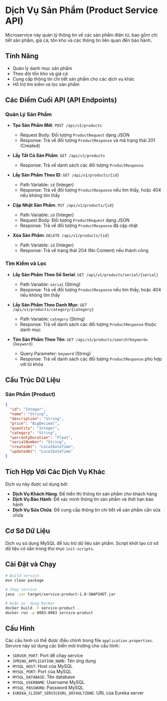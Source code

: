 # Dịch Vụ Sản Phẩm (Product Service API)

Microservice này quản lý thông tin về các sản phẩm điện tử, bao gồm chi tiết sản phẩm, giá cả, tồn kho và các thông tin liên quan đến bảo hành.

## Tính Năng

- Quản lý danh mục sản phẩm
- Theo dõi tồn kho và giá cả
- Cung cấp thông tin chi tiết sản phẩm cho các dịch vụ khác
- Hỗ trợ tìm kiếm và lọc sản phẩm

## Các Điểm Cuối API (API Endpoints)

### Quản Lý Sản Phẩm

- **Tạo Sản Phẩm Mới**: `POST /api/v1/products`
  - Request Body: Đối tượng `ProductRequest` dạng JSON
  - Response: Trả về đối tượng `ProductResponse` và mã trạng thái 201 (Created)

- **Lấy Tất Cả Sản Phẩm**: `GET /api/v1/products`
  - Response: Trả về danh sách các đối tượng `ProductResponse`

- **Lấy Sản Phẩm Theo ID**: `GET /api/v1/products/{id}`
  - Path Variable: `id` (Integer)
  - Response: Trả về đối tượng `ProductResponse` nếu tìm thấy, hoặc 404 nếu không tìm thấy

- **Cập Nhật Sản Phẩm**: `PUT /api/v1/products/{id}`
  - Path Variable: `id` (Integer)
  - Request Body: Đối tượng `ProductRequest` dạng JSON
  - Response: Trả về đối tượng `ProductResponse` đã cập nhật

- **Xóa Sản Phẩm**: `DELETE /api/v1/products/{id}`
  - Path Variable: `id` (Integer)
  - Response: Trả về trạng thái 204 (No Content) nếu thành công

### Tìm Kiếm và Lọc

- **Lấy Sản Phẩm Theo Số Serial**: `GET /api/v1/products/serial/{serial}`
  - Path Variable: `serial` (String)
  - Response: Trả về đối tượng `ProductResponse` nếu tìm thấy, hoặc 404 nếu không tìm thấy

- **Lấy Sản Phẩm Theo Danh Mục**: `GET /api/v1/products/category/{category}`
  - Path Variable: `category` (String)
  - Response: Trả về danh sách các đối tượng `ProductResponse` thuộc danh mục

- **Tìm Sản Phẩm Theo Tên**: `GET /api/v1/products/search?keyword={keyword}`
  - Query Parameter: `keyword` (String)
  - Response: Trả về danh sách các đối tượng `ProductResponse` phù hợp với từ khóa

## Cấu Trúc Dữ Liệu

### Sản Phẩm (Product)

```json
{
  "id": "Integer",
  "name": "String",
  "description": "String",
  "price": "BigDecimal",
  "quantity": "Integer",
  "category": "String",
  "warrantyDuration": "Float",
  "serialNumber": "String",
  "createdAt": "LocalDateTime",
  "updatedAt": "LocalDateTime"
}
```

## Tích Hợp Với Các Dịch Vụ Khác

Dịch vụ này được sử dụng bởi:

- **Dịch Vụ Khách Hàng**: Để hiển thị thông tin sản phẩm cho khách hàng
- **Dịch Vụ Bảo Hành**: Để xác minh thông tin sản phẩm và thời hạn bảo hành
- **Dịch Vụ Sửa Chữa**: Để cung cấp thông tin chi tiết về sản phẩm cần sửa chữa

## Cơ Sở Dữ Liệu

Dịch vụ sử dụng MySQL để lưu trữ dữ liệu sản phẩm. Script khởi tạo cơ sở dữ liệu có sẵn trong thư mục `init-scripts`.

## Cài Đặt và Chạy

```bash
# Build service
mvn clean package

# Chạy service
java -jar target/service-product-1.0-SNAPSHOT.jar

# Hoặc sử dụng Docker
docker build -t service-product .
docker run -p 8083:8083 service-product
```

## Cấu Hình

Các cấu hình có thể được điều chỉnh trong file `application.properties`. Service này sử dụng các biến môi trường cho cấu hình:

- `SERVER_PORT`: Port để chạy service
- `SPRING_APPLICATION_NAME`: Tên ứng dụng
- `MYSQL_HOST`: Host của MySQL
- `MYSQL_PORT`: Port của MySQL
- `MYSQL_DATABASE`: Tên database
- `MYSQL_USERNAME`: Username MySQL
- `MYSQL_PASSWORD`: Password MySQL
- `EUREKA_CLIENT_SERVICEURL_DEFAULTZONE`: URL của Eureka server